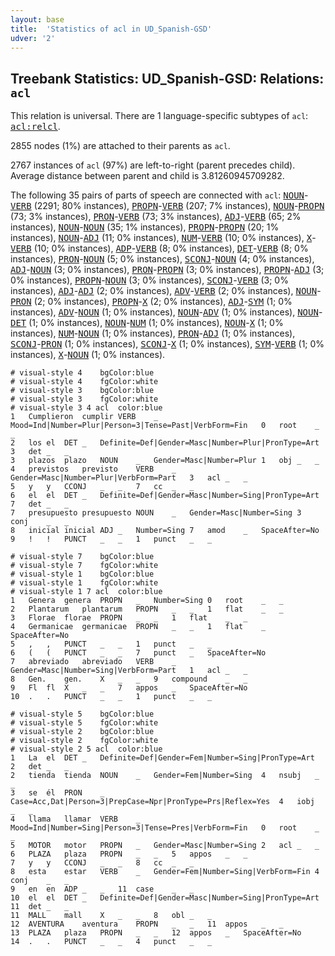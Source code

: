 ```yaml
---
layout: base
title:  'Statistics of acl in UD_Spanish-GSD'
udver: '2'
---
```


## Treebank Statistics: UD_Spanish-GSD: Relations: `acl`

This relation is universal.
There are 1 language-specific subtypes of `acl`: <tt><a href="es_gsd-dep-acl-relcl.html">acl:relcl</a></tt>.

2855 nodes (1%) are attached to their parents as `acl`.

2767 instances of `acl` (97%) are left-to-right (parent precedes child).
Average distance between parent and child is 3.81260945709282.

The following 35 pairs of parts of speech are connected with `acl`: <tt><a href="es_gsd-pos-NOUN.html">NOUN</a></tt>-<tt><a href="es_gsd-pos-VERB.html">VERB</a></tt> (2291; 80% instances), <tt><a href="es_gsd-pos-PROPN.html">PROPN</a></tt>-<tt><a href="es_gsd-pos-VERB.html">VERB</a></tt> (207; 7% instances), <tt><a href="es_gsd-pos-NOUN.html">NOUN</a></tt>-<tt><a href="es_gsd-pos-PROPN.html">PROPN</a></tt> (73; 3% instances), <tt><a href="es_gsd-pos-PRON.html">PRON</a></tt>-<tt><a href="es_gsd-pos-VERB.html">VERB</a></tt> (73; 3% instances), <tt><a href="es_gsd-pos-ADJ.html">ADJ</a></tt>-<tt><a href="es_gsd-pos-VERB.html">VERB</a></tt> (65; 2% instances), <tt><a href="es_gsd-pos-NOUN.html">NOUN</a></tt>-<tt><a href="es_gsd-pos-NOUN.html">NOUN</a></tt> (35; 1% instances), <tt><a href="es_gsd-pos-PROPN.html">PROPN</a></tt>-<tt><a href="es_gsd-pos-PROPN.html">PROPN</a></tt> (20; 1% instances), <tt><a href="es_gsd-pos-NOUN.html">NOUN</a></tt>-<tt><a href="es_gsd-pos-ADJ.html">ADJ</a></tt> (11; 0% instances), <tt><a href="es_gsd-pos-NUM.html">NUM</a></tt>-<tt><a href="es_gsd-pos-VERB.html">VERB</a></tt> (10; 0% instances), <tt><a href="es_gsd-pos-X.html">X</a></tt>-<tt><a href="es_gsd-pos-VERB.html">VERB</a></tt> (10; 0% instances), <tt><a href="es_gsd-pos-ADP.html">ADP</a></tt>-<tt><a href="es_gsd-pos-VERB.html">VERB</a></tt> (8; 0% instances), <tt><a href="es_gsd-pos-DET.html">DET</a></tt>-<tt><a href="es_gsd-pos-VERB.html">VERB</a></tt> (8; 0% instances), <tt><a href="es_gsd-pos-PRON.html">PRON</a></tt>-<tt><a href="es_gsd-pos-NOUN.html">NOUN</a></tt> (5; 0% instances), <tt><a href="es_gsd-pos-SCONJ.html">SCONJ</a></tt>-<tt><a href="es_gsd-pos-NOUN.html">NOUN</a></tt> (4; 0% instances), <tt><a href="es_gsd-pos-ADJ.html">ADJ</a></tt>-<tt><a href="es_gsd-pos-NOUN.html">NOUN</a></tt> (3; 0% instances), <tt><a href="es_gsd-pos-PRON.html">PRON</a></tt>-<tt><a href="es_gsd-pos-PROPN.html">PROPN</a></tt> (3; 0% instances), <tt><a href="es_gsd-pos-PROPN.html">PROPN</a></tt>-<tt><a href="es_gsd-pos-ADJ.html">ADJ</a></tt> (3; 0% instances), <tt><a href="es_gsd-pos-PROPN.html">PROPN</a></tt>-<tt><a href="es_gsd-pos-NOUN.html">NOUN</a></tt> (3; 0% instances), <tt><a href="es_gsd-pos-SCONJ.html">SCONJ</a></tt>-<tt><a href="es_gsd-pos-VERB.html">VERB</a></tt> (3; 0% instances), <tt><a href="es_gsd-pos-ADJ.html">ADJ</a></tt>-<tt><a href="es_gsd-pos-ADJ.html">ADJ</a></tt> (2; 0% instances), <tt><a href="es_gsd-pos-ADV.html">ADV</a></tt>-<tt><a href="es_gsd-pos-VERB.html">VERB</a></tt> (2; 0% instances), <tt><a href="es_gsd-pos-NOUN.html">NOUN</a></tt>-<tt><a href="es_gsd-pos-PRON.html">PRON</a></tt> (2; 0% instances), <tt><a href="es_gsd-pos-PROPN.html">PROPN</a></tt>-<tt><a href="es_gsd-pos-X.html">X</a></tt> (2; 0% instances), <tt><a href="es_gsd-pos-ADJ.html">ADJ</a></tt>-<tt><a href="es_gsd-pos-SYM.html">SYM</a></tt> (1; 0% instances), <tt><a href="es_gsd-pos-ADV.html">ADV</a></tt>-<tt><a href="es_gsd-pos-NOUN.html">NOUN</a></tt> (1; 0% instances), <tt><a href="es_gsd-pos-NOUN.html">NOUN</a></tt>-<tt><a href="es_gsd-pos-ADV.html">ADV</a></tt> (1; 0% instances), <tt><a href="es_gsd-pos-NOUN.html">NOUN</a></tt>-<tt><a href="es_gsd-pos-DET.html">DET</a></tt> (1; 0% instances), <tt><a href="es_gsd-pos-NOUN.html">NOUN</a></tt>-<tt><a href="es_gsd-pos-NUM.html">NUM</a></tt> (1; 0% instances), <tt><a href="es_gsd-pos-NOUN.html">NOUN</a></tt>-<tt><a href="es_gsd-pos-X.html">X</a></tt> (1; 0% instances), <tt><a href="es_gsd-pos-NUM.html">NUM</a></tt>-<tt><a href="es_gsd-pos-NOUN.html">NOUN</a></tt> (1; 0% instances), <tt><a href="es_gsd-pos-PRON.html">PRON</a></tt>-<tt><a href="es_gsd-pos-ADJ.html">ADJ</a></tt> (1; 0% instances), <tt><a href="es_gsd-pos-SCONJ.html">SCONJ</a></tt>-<tt><a href="es_gsd-pos-PRON.html">PRON</a></tt> (1; 0% instances), <tt><a href="es_gsd-pos-SCONJ.html">SCONJ</a></tt>-<tt><a href="es_gsd-pos-X.html">X</a></tt> (1; 0% instances), <tt><a href="es_gsd-pos-SYM.html">SYM</a></tt>-<tt><a href="es_gsd-pos-VERB.html">VERB</a></tt> (1; 0% instances), <tt><a href="es_gsd-pos-X.html">X</a></tt>-<tt><a href="es_gsd-pos-NOUN.html">NOUN</a></tt> (1; 0% instances).


~~~ conllu
# visual-style 4	bgColor:blue
# visual-style 4	fgColor:white
# visual-style 3	bgColor:blue
# visual-style 3	fgColor:white
# visual-style 3 4 acl	color:blue
1	Cumplieron	cumplir	VERB	_	Mood=Ind|Number=Plur|Person=3|Tense=Past|VerbForm=Fin	0	root	_	_
2	los	el	DET	_	Definite=Def|Gender=Masc|Number=Plur|PronType=Art	3	det	_	_
3	plazos	plazo	NOUN	_	Gender=Masc|Number=Plur	1	obj	_	_
4	previstos	previsto	VERB	_	Gender=Masc|Number=Plur|VerbForm=Part	3	acl	_	_
5	y	y	CCONJ	_	_	7	cc	_	_
6	el	el	DET	_	Definite=Def|Gender=Masc|Number=Sing|PronType=Art	7	det	_	_
7	presupuesto	presupuesto	NOUN	_	Gender=Masc|Number=Sing	3	conj	_	_
8	inicial	inicial	ADJ	_	Number=Sing	7	amod	_	SpaceAfter=No
9	!	!	PUNCT	_	_	1	punct	_	_

~~~


~~~ conllu
# visual-style 7	bgColor:blue
# visual-style 7	fgColor:white
# visual-style 1	bgColor:blue
# visual-style 1	fgColor:white
# visual-style 1 7 acl	color:blue
1	Genera	genera	PROPN	_	Number=Sing	0	root	_	_
2	Plantarum	plantarum	PROPN	_	_	1	flat	_	_
3	Florae	florae	PROPN	_	_	1	flat	_	_
4	Germanicae	germanicae	PROPN	_	_	1	flat	_	SpaceAfter=No
5	,	,	PUNCT	_	_	1	punct	_	_
6	(	(	PUNCT	_	_	7	punct	_	SpaceAfter=No
7	abreviado	abreviado	VERB	_	Gender=Masc|Number=Sing|VerbForm=Part	1	acl	_	_
8	Gen.	gen.	X	_	_	9	compound	_	_
9	Fl	fl	X	_	_	7	appos	_	SpaceAfter=No
10	.	.	PUNCT	_	_	1	punct	_	_

~~~


~~~ conllu
# visual-style 5	bgColor:blue
# visual-style 5	fgColor:white
# visual-style 2	bgColor:blue
# visual-style 2	fgColor:white
# visual-style 2 5 acl	color:blue
1	La	el	DET	_	Definite=Def|Gender=Fem|Number=Sing|PronType=Art	2	det	_	_
2	tienda	tienda	NOUN	_	Gender=Fem|Number=Sing	4	nsubj	_	_
3	se	él	PRON	_	Case=Acc,Dat|Person=3|PrepCase=Npr|PronType=Prs|Reflex=Yes	4	iobj	_	_
4	llama	llamar	VERB	_	Mood=Ind|Number=Sing|Person=3|Tense=Pres|VerbForm=Fin	0	root	_	_
5	MOTOR	motor	PROPN	_	Gender=Masc|Number=Sing	2	acl	_	_
6	PLAZA	plaza	PROPN	_	_	5	appos	_	_
7	y	y	CCONJ	_	_	8	cc	_	_
8	esta	estar	VERB	_	Gender=Fem|Number=Sing|VerbForm=Fin	4	conj	_	_
9	en	en	ADP	_	_	11	case	_	_
10	el	el	DET	_	Definite=Def|Gender=Masc|Number=Sing|PronType=Art	11	det	_	_
11	MALL	mall	X	_	_	8	obl	_	_
12	AVENTURA	aventura	PROPN	_	_	11	appos	_	_
13	PLAZA	plaza	PROPN	_	_	12	appos	_	SpaceAfter=No
14	.	.	PUNCT	_	_	4	punct	_	_

~~~


